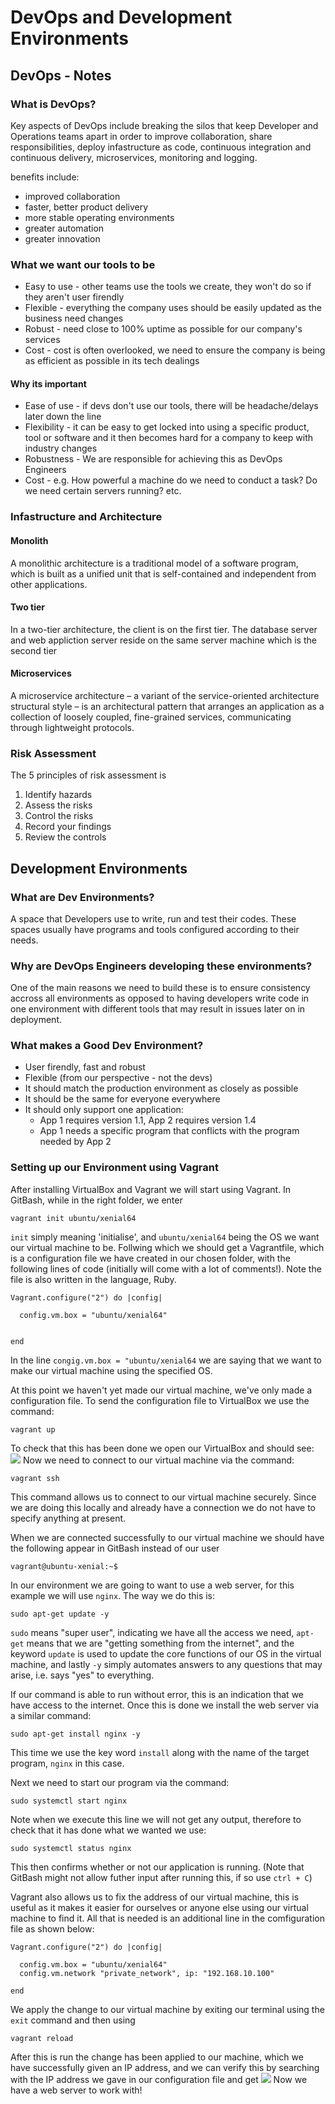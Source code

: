 # DevOps and Development Environments

## DevOps - Notes

### What is DevOps?
Key aspects of DevOps include breaking the silos that keep Developer and Operations teams apart in order
to improve collaboration, share responsibilities, deploy infastructure as code, continuous integration and continuous delivery, microservices, monitoring and logging.

benefits include:
- improved collaboration
- faster, better product delivery
- more stable operating environments
- greater automation
- greater innovation


### What we want our tools to be
- Easy to use - other teams use the tools we create, they won't do so if they aren't user firendly
- Flexible - everything the company uses should be easily updated as the business need changes
- Robust - need close to 100% uptime as possible for our company's services
- Cost - cost is often overlooked, we need to ensure the company is being as efficient as possible in its tech dealings

#### Why its important
- Ease of use - if devs don't use our tools, there will be headache/delays later down the line
- Flexibility - it can be easy to get locked into using a specific product, tool or software and it then becomes hard for a company to keep with industry changes
- Robustness - We are responsible for achieving this as DevOps Engineers
- Cost - e.g. How powerful a machine do we need to conduct a task? Do we need certain servers running? etc.

### Infastructure and Architecture
#### Monolith
A monolithic architecture is a traditional model of a software program, which is built as a unified unit that is self-contained and independent from other applications.
#### Two tier 
In a two-tier architecture, the client is on the first tier. The database server and web appliction server reside on the same server machine which is the second tier
#### Microservices
A microservice architecture – a variant of the service-oriented architecture structural style – is an architectural pattern that arranges an application as a collection of loosely coupled, fine-grained services, communicating through lightweight protocols.

### Risk Assessment
The 5 principles of risk assessment is
1. Identify hazards
2. Assess the risks
3. Control the risks
4. Record your findings
5. Review the controls


## Development Environments
### What are Dev Environments?
A space that Developers use to write, run and test their codes. These spaces usually have programs and tools configured according to their needs.
### Why are DevOps Engineers developing these environments?
One of the main reasons we need to build these is to ensure consistency accross all environments as opposed to having developers write code in one environment with different tools that may result in issues later on in deployment.
### What makes a Good Dev Environment?
- User firendly, fast and robust
- Flexible (from our perspective - not the devs)
- It should match the production environment as closely as possible
- It should be the same for everyone everywhere
- It should only support one application:
  - App 1 requires version 1.1, App 2 requires version 1.4
  - App 1 needs a specific program that conflicts with the program needed by App 2

### Setting up our Environment using Vagrant
After installing VirtualBox and Vagrant we will start using Vagrant. In GitBash, while in the right folder, we enter
```
vagrant init ubuntu/xenial64
```
`init` simply meaning 'initialise', and `ubuntu/xenial64` being the OS we want our virtual machine to be.
Follwing which we should get a Vagrantfile, which is a configuration file we have created in our chosen folder, with the following lines of code (initially will come with a lot of comments!). Note the file is also written in the language, Ruby.
```
Vagrant.configure("2") do |config|

  config.vm.box = "ubuntu/xenial64"


end
```
In the line `congig.vm.box = "ubuntu/xenial64` we are saying that we want to make our virtual machine using the specified OS.

At this point we haven't yet made our virtual machine, we've only made a configuration file. To send the configuration file to VirtualBox we use the command:

```
vagrant up
```
To check that this has been done we open our VirtualBox and should see:
![](VirtualBox_vagrantup.png)
Now we need to connect to our virtual machine via the command:
```
vagrant ssh
```
This command allows us to connect to our virtual machine securely. Since we are doing this locally and already have a connection we do not have to specify anything at present.

When we are connected successfully to our virtual machine we should have the following appear in GitBash instead of our user
```
vagrant@ubuntu-xenial:~$
```
In our environment we are going to want to use a web server, for this example we will use `nginx`. The way we do this is:
```
sudo apt-get update -y
```
`sudo` means "super user", indicating we have all the access we need, `apt-get` means that we are "getting something from the internet", and the keyword `update` is used to update the core functions of our OS in the virtual machine, and lastly `-y` simply automates answers to any questions that may arise, i.e. says "yes" to everything.

If our command is able to run without error, this is an indication that we have access to the internet.
Once this is done we install the web server via a similar command:
```
sudo apt-get install nginx -y
```
This time we use the key word `install` along with the name of the target program, `nginx` in this case.

Next we need to start our program via the command:
```
sudo systemctl start nginx
```
Note when we execute this line we will not get any output, therefore to check that it has done what we wanted we use:
```
sudo systemctl status nginx
```
This then confirms whether or not our application is running. (Note that GitBash might not allow futher input after running this, if so use `ctrl + C`)

Vagrant also allows us to fix the address of our virtual machine, this is useful as it makes it easier for ourselves or anyone else using our virtual machine to find it. All that is needed is an additional line in the comfiguration file as shown below:
```
Vagrant.configure("2") do |config|

  config.vm.box = "ubuntu/xenial64"
  config.vm.network "private_network", ip: "192.168.10.100"

end
```
We apply the change to our virtual machine by exiting our terminal using the `exit` command and then using
```
vagrant reload
```
After this is run the change has been applied to our machine, which we have successfully given an IP address, and we can verify this by searching with the IP address we gave in our configuration file and get
![](nginx_server.png)
Now we have a web server to work with!